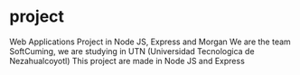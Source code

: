 # project
Web Applications Project in Node JS, Express and Morgan
We are the team SoftCuming, we are studying in UTN (Universidad Tecnologica de Nezahualcoyotl)
This project are made in Node JS and Express
